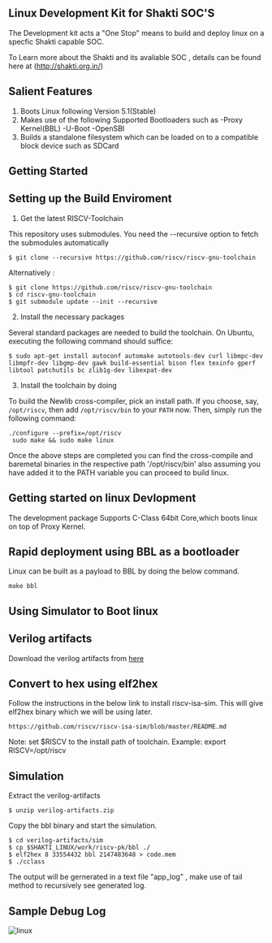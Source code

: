 Linux Development Kit for Shakti SOC'S
---
The Development kit acts a "One Stop" means to build and deploy linux on a specfic Shakti capable SOC.

To Learn more  about the Shakti and its avaliable SOC , details can be found here at (http://shakti.org.in/)

Salient Features
---
1.  Boots Linux following Version 5.1(Stable)
2.  Makes use of the following Supported Bootloaders such as
        -Proxy Kernel(BBL)
        -U-Boot
        -OpenSBI
3.  Builds a standalone filesystem which can be loaded on to a compatible block device such as SDCard

Getting Started
---

Setting up the Build Enviroment
----


1.  Get the latest RISCV-Toolchain

This repository uses submodules. You need the --recursive option to fetch the submodules automatically

    $ git clone --recursive https://github.com/riscv/riscv-gnu-toolchain
    
Alternatively :

    $ git clone https://github.com/riscv/riscv-gnu-toolchain
    $ cd riscv-gnu-toolchain
    $ git submodule update --init --recursive

2. Install the necessary packages

Several standard packages are needed to build the toolchain.  On Ubuntu,
executing the following command should suffice:

    $ sudo apt-get install autoconf automake autotools-dev curl libmpc-dev libmpfr-dev libgmp-dev gawk build-essential bison flex texinfo gperf libtool patchutils bc zlib1g-dev libexpat-dev

3. Install the toolchain by doing 

To build the Newlib cross-compiler, pick an install path.  If you choose,
say, `/opt/riscv`, then add `/opt/riscv/bin` to your `PATH` now.  Then, simply
run the following command:

    ./configure --prefix=/opt/riscv
     sudo make && sudo make linux

Once the above steps are completed you can find the cross-compile and baremetal binaries in the respective path '/opt/riscv/bin' also assuming you have added it to the PATH variable you can proceed to build linux.

Getting started on linux Devlopment
--


The development package Supports C-Class 64bit Core,which boots linux on top of Proxy Kernel.

Rapid deployment using BBL as a bootloader
--
Linux can be built as a payload to BBL by doing the below command.

    make bbl

Using Simulator to Boot linux
-----
    
Verilog artifacts
----
Download the verilog artifacts from [here](https://gitlab.com/shaktiproject/cores/c-class/-/jobs/345774982/artifacts/download)

Convert to hex using elf2hex
---

Follow the instructions in the below link to install riscv-isa-sim. This will give elf2hex binary which we will be using later.

    https://github.com/riscv/riscv-isa-sim/blob/master/README.md

Note: set $RISCV to the install path of toolchain. Example: export RISCV=/opt/riscv

Simulation
---
Extract the verilog-artifacts

    $ unzip verilog-artifacts.zip  

Copy the bbl binary and start the simulation.

    $ cd verilog-artifacts/sim  
    $ cp $SHAKTI_LINUX/work/riscv-pk/bbl ./  
    $ elf2hex 8 33554432 bbl 2147483648 > code.mem  
    $ ./cclass

The output will be gernerated in a text file "app_log" , make use of tail method to recursively see generated log.

Sample Debug Log 
---
![linux](/uploads/1f9318ce1087e9cff86ce890b07bfd9d/linux.png)





